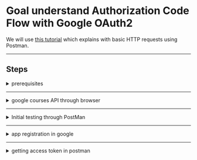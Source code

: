 # Goal understand __Authorization Code Flow__ with Google OAuth2

We will use [this tutorial](https://hmh.engineering/how-to-get-oauth-access-token-and-retrieve-data-from-google-apis-using-postman-9a95ffe030ae) which explains with basic HTTP requests using Postman.

___

## Steps

<details>
  <summary>prerequisites</summary>

* Postman tool and basics of Postman
* OAuth2 Concepts ( [oauth2 simplified](https://aaronparecki.com/oauth-2-simplified/) ) 

</details>

___

<details>
  <summary>google courses API through browser</summary>

* Browse this URL https://classroom.googleapis.com/v1/courses using.
  * You will get __401__ error suggesting that we need authorization to get the information
  * This is where we will use Postman to redirect the user to login(and hence authorization to view the courses)
  ![google_courses_401_error](./google_courses_401_error.png)

</details>

___

<details>
    <summary>Initial testing through PostMan</summary>

* create new request
* get
  * https://aaronparecki.com/oauth-2-simplified/
* save to new collection "oauth2-tutorial"
  ![initial_google_courses_through_postman](./initial_google_courses_through_postman.png)

</details>

___

<details>
  <summary>app registration in google</summary>

In order to use google as OAuth2 Provider(where users can login to google and hence goole authenticates the user)

* login to [console google](console.cloud.google.com)
* API & Access
* Create new project
* Create new credential
  * ![google_credential](./google_credential.png)
  * Note down clientid and client secret
  * Add https://oauth.pstmn.io/v1/callback as redirect URI
    * ![credential_redirect](./credential_redirect.png)
</details>

___

<details>
    <summary>getting access token in postman</summary>

* in Authorization select OAuth 2.0
  * ![postman_authorization_oauth20](./postman_authorization_oauth20.png)
  * fill the auth url as 
    ```cmd
        https://accounts.google.com/o/oauth2/auth
    ``` 
  * fill the access token url as
   ```cmd
        https://accounts.google.com/o/oauth2/token
   ```
  * fill client id and client secret.
  * callback url (redirect URI) as
    ```cmd
        https://oauth.pstmn.io/v1/callback
    ```
  * scope as _profile_
* Click _Get New Access Token_ button
  * You will be shown gmail login page
  * Once logged in successfully , the postman will show the access token details as below
        * ![postman_access_token](./postman_access_token.png)

  * Access token is something we cannot decode as it is not for the application to know
  * Id token is standard _jwt_ token which you can copy at http://jwt.io and decode
    * ![google_idtoken](./google_idtoken.png)
</details>
